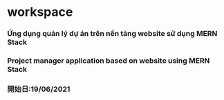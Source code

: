 # workspace
### Ứng dụng quản lý dự án trên nền tảng website sử dụng MERN Stack
### Project manager application based on website using MERN Stack
### 開始日:19/06/2021
